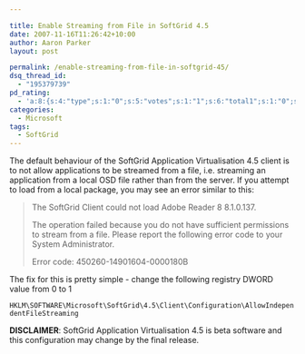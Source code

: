 ```yaml
---

title: Enable Streaming from File in SoftGrid 4.5
date: 2007-11-16T11:26:42+10:00
author: Aaron Parker
layout: post

permalink: /enable-streaming-from-file-in-softgrid-45/
dsq_thread_id:
  - "195379739"
pd_rating:
  - 'a:8:{s:4:"type";s:1:"0";s:5:"votes";s:1:"1";s:6:"total1";s:1:"0";s:6:"total2";s:1:"0";s:6:"total3";s:1:"0";s:6:"total4";s:1:"1";s:6:"total5";s:1:"0";s:7:"average";s:6:"4.0000";}'
categories:
  - Microsoft
tags:
  - SoftGrid
---
```

The default behaviour of the SoftGrid Application Virtualisation 4.5 client is to not allow applications to be streamed from a file, i.e. streaming an application from a local OSD file rather than from the server. If you attempt to load from a local package, you may see an error similar to this:

> The SoftGrid Client could not load Adobe Reader 8 8.1.0.137.
> 
> The operation failed because you do not have sufficient permissions to stream from a file. Please report the following error code to your System Administrator.
> 
> Error code: 450260-14901604-0000180B

The fix for this is pretty simple - change the following registry DWORD value from 0 to 1

`HKLM\SOFTWARE\Microsoft\SoftGrid\4.5\Client\Configuration\AllowIndependentFileStreaming`

**DISCLAIMER**: SoftGrid Application Virtualisation 4.5 is beta software and this configuration may change by the final release.
